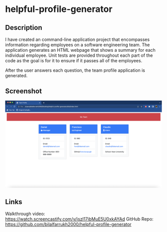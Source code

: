 # helpful-profile-generator

## Description
I have created an command-line application project that encompasses information regarding employees on a software engineering team. The application generates an HTML webpage that shows a summary for each individual employee. Unit tests are provided throughout each part of the code as the goal is for it to ensure if it passes all of the employees.


After the user answers each question, the team profile application is generated.

## Screenshot

![](/assets/images/Screenshot.png)

## Links

Walkthrough video: https://watch.screencastify.com/v/iszl17ibMuE5U0xkAYAd
GitHub Repo: https://github.com/bilalfarrukh2000/helpful-profile-generator